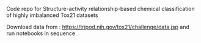Code repo for Structure-activity relationship-based chemical classification of highly imbalanced Tox21 datasets

Download data from 
: https://tripod.nih.gov/tox21/challenge/data.jsp and run notebooks in sequence